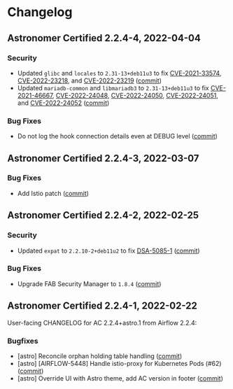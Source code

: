 # Changelog

Astronomer Certified 2.2.4-4, 2022-04-04
----------------------------------------

### Security

- Updated `glibc` and `locales` to `2.31-13+deb11u3` to fix [CVE-2021-33574](https://nvd.nist.gov/vuln/detail/CVE-2021-33574), [CVE-2022-23218](https://nvd.nist.gov/vuln/detail/CVE-2022-23218), and [CVE-2022-23219](https://nvd.nist.gov/vuln/detail/CVE-2022-23219) ([commit](https://github.com/astronomer/ap-airflow/commit/8642c845c719b14faf89d1901fcade24250ff78e))
- Updated `mariadb-common` and `libmariadb3` to `2.31-13+deb11u3` to fix [CVE-2021-46667](https://nvd.nist.gov/vuln/detail/CVE-2021-46667), [CVE-2022-24048](https://nvd.nist.gov/vuln/detail/CVE-2022-24048), [CVE-2022-24050](https://nvd.nist.gov/vuln/detail/CVE-2022-24050), [CVE-2022-24051](https://nvd.nist.gov/vuln/detail/CVE-2022-24051), and [CVE-2022-24052](https://nvd.nist.gov/vuln/detail/CVE-2022-24052) ([commit](https://github.com/astronomer/ap-airflow/commit/8642c845c719b14faf89d1901fcade24250ff78e))

### Bug Fixes

- Do not log the hook connection details even at DEBUG level ([commit](https://github.com/astronomer/airflow/commit/969f2cd13b31143899c3be6b345f09c7945a4b8c))

Astronomer Certified 2.2.4-3, 2022-03-07
----------------------------------------

### Bug Fixes

- Add Istio patch ([commit](https://github.com/astronomer/ap-airflow/commit/fb837881dd3471609ac42e2d8114411c9400c4c1))

Astronomer Certified 2.2.4-2, 2022-02-25
----------------------------------------

### Security

- Updated `expat` to `2.2.10-2+deb11u2` to fix [DSA-5085-1](https://security-tracker.debian.org/tracker/DSA-5085-1) ([commit](https://github.com/astronomer/ap-airflow/commit/3d7c4127ee46b2e194e9cb8a116f237cf2147429))

### Bug Fixes

- Upgrade FAB Security Manager to `1.8.4` ([commit](https://github.com/astronomer/ap-airflow/commit/0bd531351cdc37dd0fbd6d76c3b680615b31241e))

Astronomer Certified 2.2.4-1, 2022-02-22
----------------------------------------

User-facing CHANGELOG for AC 2.2.4+astro.1 from Airflow 2.2.4:

### Bugfixes

- [astro] Reconcile orphan holding table handling ([commit](https://github.com/astronomer/airflow/commit/d4211a6132269943840fed2d438f5e2c1a0c03a2))
- [astro] [AIRFLOW-5448] Handle istio-proxy for Kubernetes Pods (#62) ([commit](https://github.com/astronomer/airflow/commit/20b0bad4595cf45d52dcad32621ccd93506e12c7))
- [astro] Override UI with Astro theme, add AC version in footer ([commit](https://github.com/astronomer/airflow/commit/8a9563812e1e974d18d45745cc253c31b366af34))
